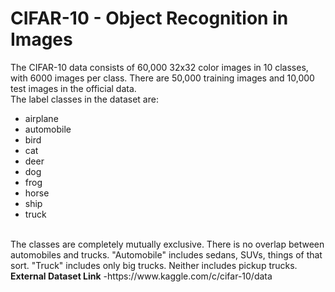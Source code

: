 # CIFAR-10 - Object Recognition in Images
The CIFAR-10 data consists of 60,000 32x32 color images in 10 classes, with 6000 images per class. There are 50,000 training images and 10,000 test images in the official data.<br>
The label classes in the dataset are:

- airplane 
- automobile 
- bird 
- cat 
- deer 
- dog 
- frog 
- horse 
- ship 
- truck 
<br>
The classes are completely mutually exclusive. There is no overlap between automobiles and trucks. "Automobile" includes sedans, SUVs, things of that sort. "Truck" includes only big trucks. Neither includes pickup trucks.<br>
<b>External Dataset Link</b> -https://www.kaggle.com/c/cifar-10/data 
